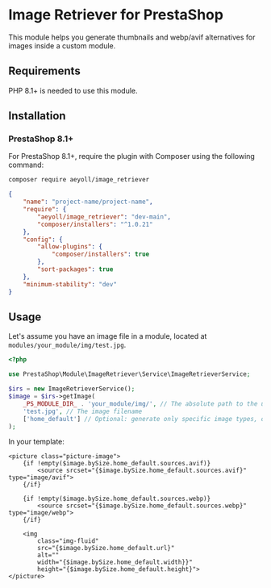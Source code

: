 # Image Retriever for PrestaShop

This module helps you generate thumbnails and webp/avif alternatives for images inside a custom module.

Requirements
---

PHP 8.1+ is needed to use this module.

Installation
---

### PrestaShop 8.1+

For PrestaShop 8.1+, require the plugin with Composer using the following command:

```sh
composer require aeyoll/image_retriever
```

```json
{
    "name": "project-name/project-name",
    "require": {
        "aeyoll/image_retriever": "dev-main",
        "composer/installers": "^1.0.21"
    },
    "config": {
        "allow-plugins": {
            "composer/installers": true
        },
        "sort-packages": true
    },
    "minimum-stability": "dev"
}
```

Usage
---

Let's assume you have an image file in a module, located at `modules/your_module/img/test.jpg`.

```php
<?php

use PrestaShop\Module\ImageRetriever\Service\ImageRetrieverService;

$irs = new ImageRetrieverService();
$image = $irs->getImage(
    _PS_MODULE_DIR_ . 'your_module/img/', // The absolute path to the uploaded images folder
    'test.jpg', // The image filename
    ['home_default'] // Optional: generate only specific image types, otherwise generate every format
);
```

In your template:

```tpl
<picture class="picture-image">
    {if !empty($image.bySize.home_default.sources.avif)}
        <source srcset="{$image.bySize.home_default.sources.avif}" type="image/avif">
    {/if}

    {if !empty($image.bySize.home_default.sources.webp)}
        <source srcset="{$image.bySize.home_default.sources.webp}" type="image/webp">
    {/if}

    <img
        class="img-fluid"
        src="{$image.bySize.home_default.url}"
        alt=""
        width="{$image.bySize.home_default.width}}"
        height="{$image.bySize.home_default.height}">
</picture>

